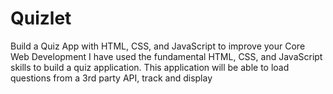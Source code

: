 # Quizlet
Build a Quiz App with HTML, CSS, and JavaScript to improve your Core Web Development
I have used the fundamental HTML, CSS, and JavaScript skills to build a quiz application. This application will be able to load questions from a 3rd party API, track and display 
